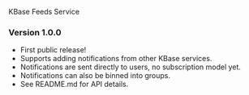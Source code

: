 KBase Feeds Service

### Version 1.0.0
 - First public release!
 - Supports adding notifications from other KBase services.
 - Notifications are sent directly to users, no subscription model yet.
 - Notifications can also be binned into groups.
 - See README.md for API details.
